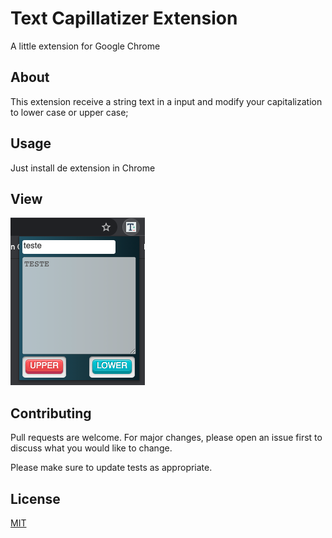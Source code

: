 # Text Capillatizer Extension  

A little extension for Google Chrome  

## About  
This extension receive a string text in a input and modify your capitalization to lower case or upper case;  

## Usage

Just install de extension in Chrome

## View 
<img alt="print" src="./public/img/print.png">  

## Contributing
Pull requests are welcome. For major changes, please open an issue first to discuss what you would like to change.

Please make sure to update tests as appropriate.

## License
[MIT](https://choosealicense.com/licenses/mit/)